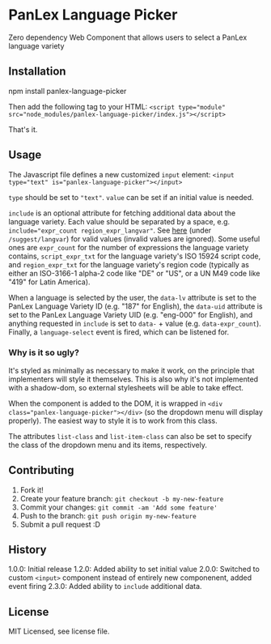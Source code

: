 # PanLex Language Picker

Zero dependency Web Component that allows users to select a PanLex language variety

## Installation

npm install panlex-language-picker

Then add the following tag to your HTML:
`<script type="module" src="node_modules/panlex-language-picker/index.js"></script>`

That's it.

## Usage

The Javascript file defines a new customized `input` element:
`<input type="text" is="panlex-language-picker"></input>`

`type` should be set to `"text"`. `value` can be set if an initial value is needed.

`include` is an optional attribute for fetching additional data about the language variety. Each value should be separated by a space, e.g. `include="expr_count region_expr_langvar"`. See [here](https://dev.panlex.org/api/#suggest) (under `/suggest/langvar`) for valid values (invalid values are ignored). Some useful ones are `expr_count` for the number of expressions the language variety contains, `script_expr_txt` for the language variety's ISO 15924 script code, and `region_expr_txt` for the language variety's region code (typically as either an ISO-3166-1 alpha-2 code like "DE" or "US", or a UN M49 code like "419" for Latin America).

When a language is selected by the user, the `data-lv` attribute is set to the PanLex Language Variety ID (e.g. "187" for English), the `data-uid` attribute is set to the PanLex Language Variety UID (e.g. "eng-000" for English), and anything requested in `include` is set to `data-` + value (e.g. `data-expr_count`). Finally, a `language-select` event is fired, which can be listened for.

### Why is it so ugly?

It's styled as minimally as necessary to make it work, on the principle that implementers will style it themselves. This is also why it's not implemented with a shadow-dom, so external stylesheets will be able to take effect.

When the component is added to the DOM, it is wrapped in `<div class="panlex-language-picker"></div>` (so the dropdown menu will display properly). The easiest way to style it is to work from this class.

The attributes `list-class` and `list-item-class` can also be set to specify the class of the dropdown menu and its items, respectively.

## Contributing

1. Fork it!
2. Create your feature branch: `git checkout -b my-new-feature`
3. Commit your changes: `git commit -am 'Add some feature'`
4. Push to the branch: `git push origin my-new-feature`
5. Submit a pull request :D

## History

1.0.0: Initial release
1.2.0: Added ability to set initial value
2.0.0: Switched to custom `<input>` component instead of entirely new componenent, added event firing
2.3.0: Added ability to `include` additional data.

## License

MIT Licensed, see license file.
